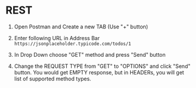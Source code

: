 # REST 

1.  Open Postman and Create a new TAB (Use "+" button)

2.  Enter following URL in Address Bar `https://jsonplaceholder.typicode.com/todos/1`

3.  In Drop Down choose "GET" method and press "Send" button

4.  Change the REQUEST TYPE from "GET" to "OPTIONS" and click "Send" button.
    You would get EMPTY response, but in HEADERs, you will get list of supported method types.

    
    